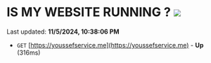 # IS MY WEBSITE RUNNING ? [![](https://img.shields.io/static/v1?label=Sponsor&message=%E2%9D%A4&logo=GitHub&color=%23fe8e86)](https://github.com/sponsors/Youssef-Lehmam)

Last updated: **11/5/2024, 10:38:06 PM**

- `GET` [https://youssefservice.me](https://youssefservice.me) - **Up** (316ms)
